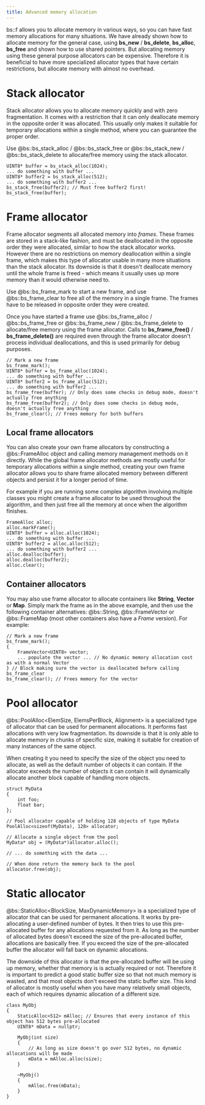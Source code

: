 ```yaml
---
title: Advanced memory allocation
---
```


bs::f allows you to allocate memory in various ways, so you can have fast memory allocations for many situations. We have already shown how to allocate memory for the general case, using **bs_new** / **bs_delete**, **bs_alloc**, **bs_free** and shown how to use shared pointers. But allocating memory using these general purpose allocators can be expensive. Therefore it is beneficial to have more specialized allocator types that have certain restrictions, but allocate memory with almost no overhead.

# Stack allocator
Stack allocator allows you to allocate memory quickly and with zero fragmentation. It comes with a restriction that it can only deallocate memory in the opposite order it was allocated. This usually only makes it suitable for temporary allocations within a single method, where you can guarantee the proper order.

Use @bs::bs_stack_alloc / @bs::bs_stack_free or @bs::bs_stack_new / @bs::bs_stack_delete to allocate/free memory using the stack allocator.

~~~~~~~~~~~~~{.cpp}
UINT8* buffer = bs_stack_alloc(1024);
... do something with buffer ...
UINT8* buffer2 = bs_stack_alloc(512);
... do something with buffer2 ...
bs_stack_free(buffer2); // Must free buffer2 first!
bs_stack_free(buffer);
~~~~~~~~~~~~~

# Frame allocator
Frame allocator segments all allocated memory into *frames*. These frames are stored in a stack-like fashion, and must be deallocated in the opposite order they were allocated, similar to how the stack allocator works. However there are no restrictions on memory deallocation within a single frame, which makes this type of allocator usable in many more situations than the stack allocator. Its downside is that it doesn't deallocate memory until the whole frame is freed - which means it usually uses up more memory than it would otherwise need to.

Use @bs::bs_frame_mark to start a new frame, and use @bs::bs_frame_clear to free all of the memory in a single frame. The frames have to be released in opposite order they were created. 

Once you have started a frame use @bs::bs_frame_alloc / @bs::bs_frame_free or @bs::bs_frame_new / @bs::bs_frame_delete to allocate/free memory using the frame allocator. Calls to **bs_frame_free()** / **bs_frame_delete()** are required even through the frame allocator doesn't process individual deallocations, and this is used primarily for debug purposes.

~~~~~~~~~~~~~{.cpp}
// Mark a new frame
bs_frame_mark();
UINT8* buffer = bs_frame_alloc(1024);
... do something with buffer ...
UINT8* buffer2 = bs_frame_alloc(512);
... do something with buffer2 ...
bs_frame_free(buffer); // Only does some checks in debug mode, doesn't actually free anything
bs_frame_free(buffer2); // Only does some checks in debug mode, doesn't actually free anything
bs_frame_clear(); // Frees memory for both buffers
~~~~~~~~~~~~~

## Local frame allocators

You can also create your own frame allocators by constructing a @bs::FrameAlloc object and calling memory management methods on it directly. While the global frame allocator methods are mostly useful for temporary allocations within a single method, creating your own frame allocator allows you to share frame allocated memory between different objects and persist it for a longer period of time.

For example if you are running some complex algorithm involving multiple classes you might create a frame allocator to be used throughout the algorithm, and then just free all the memory at once when the algorithm finishes.

~~~~~~~~~~~~~{.cpp}
FrameAlloc alloc;
alloc.markFrame();
UINT8* buffer = alloc.alloc(1024);
... do something with buffer ...
UINT8* buffer2 = alloc.alloc(512);
... do something with buffer2 ...
alloc.dealloc(buffer);
alloc.dealloc(buffer2);
alloc.clear();
~~~~~~~~~~~~~

## Container allocators

You may also use frame allocator to allocate containers like **String**, **Vector** or **Map**. Simply mark the frame as in the above example, and then use the following container alternatives: @bs::String, @bs::FrameVector or @bs::FrameMap (most other containers also have a *Frame* version). For example:

~~~~~~~~~~~~~{.cpp}
// Mark a new frame
bs_frame_mark();
{
	FrameVector<UINT8> vector;
	... populate the vector ... // No dynamic memory allocation cost as with a normal Vector
} // Block making sure the vector is deallocated before calling bs_frame_clear
bs_frame_clear(); // Frees memory for the vector
~~~~~~~~~~~~~

# Pool allocator
@bs::PoolAlloc<ElemSize, ElemsPerBlock, Alignment> is a specialized type of allocator that can be used for permanent allocations. It performs fast allocations with very low fragmentation. Its downside is that it is only able to allocate memory in chunks of specific size, making it suitable for creation of many instances of the same object.

When creating it you need to specify the size of the object you need to allocate, as well as the default number of objects it can contain. If the allocator exceeds the number of objects it can contain it will dynamically allocate another block capable of handling more objects.

~~~~~~~~~~~~~{.cpp}
struct MyData
{
	int foo;
	float bar;
};

// Pool allocator capable of holding 128 objects of type MyData
PoolAlloc<sizeof(MyData), 128> allocator;

// Allocate a single object from the pool
MyData* obj = (MyData*)allocator.alloc();

// ... do something with the data ...

// When done return the memory back to the pool
allocator.free(obj);
~~~~~~~~~~~~~

# Static allocator
@bs::StaticAlloc<BlockSize, MaxDynamicMemory> is a specialized type of allocator that can be used for permanent allocations. It works by pre-allocating a user-defined number of bytes. It then tries to use this pre-allocated buffer for any allocations requested from it. As long as the number of allocated bytes doesn't exceed the size of the pre-allocated buffer, allocations are basically free. If you exceed the size of the pre-allocated buffer the allocator will fall back on dynamic allocations.

The downside of this allocator is that the pre-allocated buffer will be using up memory, whether that memory is is actually required or not. Therefore it is important to predict a good static buffer size so that not much memory is wasted, and that most objects don't exceed the static buffer size. This kind of allocator is mostly useful when you have many relatively small objects, each of which requires dynamic allocation of a different size.

~~~~~~~~~~~~~{.cpp}
class MyObj
{
	StaticAlloc<512> mAlloc; // Ensures that every instance of this object has 512 bytes pre-allocated
	UINT8* mData = nullptr;
	
	MyObj(int size)
	{
		// As long as size doesn't go over 512 bytes, no dynamic allocations will be made
		mData = mAlloc.alloc(size);
	}
	
	~MyObj()
	{
		mAlloc.free(mData);
	}
}
~~~~~~~~~~~~~